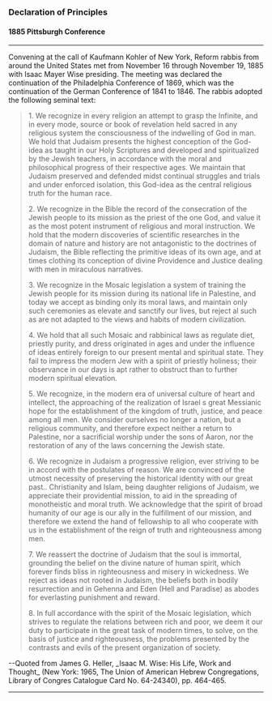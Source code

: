 <body>
 <h3>Declaration of Principles</h3> <h4>1885 Pittsburgh Conference</h4>
 <hr> Convening at the call of Kaufmann Kohler of New York, Reform rabbis
 from around the United States met from November 16 through November 19,
 1885 with Isaac Mayer Wise presiding. The meeting was declared the
 continuation of the Philadelphia Conference of 1869, which was the
 continuation of the German Conference of 1841 to 1846.  The rabbis adopted
 the following seminal text: 
 
 <blockquote>1. We recognize in every religion an attempt to grasp the
 Infinite, and in every mode, source or book of revelation held sacred in
 any religious system the consciousness of the indwelling of God in man. We
 hold that Judaism presents the highest conception of the God-idea as
 taught in our Holy Scriptures and developed and spiritualized by the
 Jewish teachers, in accordance with the moral and philosophical progress
 of their respective ages. We maintain that Judaism preserved and defended
 midst continual struggles and trials and under enforced isolation, this
 God-idea as the central religious truth for the human race. 
 
 <p>2. We recognize in the Bible the record of the consecration of the
 Jewish people to its mission as the priest of the one God, and value it as
 the most potent instrument of religious and moral instruction. We hold
 that the modern discoveries of scientific researches in the domain of
 nature and history are not antagonistic to the doctrines of Judaism, the
 Bible reflecting the primitive ideas of its own age, and at times clothing
 its conception of divine Providence and Justice dealing with men in
 miraculous narratives. 
 
 </p><p>3. We recognize in the Mosaic legislation a system of training the
 Jewish people for its mission during its national life in Palestine, and
 today we accept as binding only its moral laws, and maintain only such
 ceremonies as elevate and sanctify our lives, but reject al such as are
 not adapted to the views and habits of modern civilization. 
 
 </p><p>4. We hold that all such Mosaic and rabbinical laws as regulate diet,
 priestly purity, and dress originated in ages and under the influence of
 ideas entirely foreign to our present mental and spiritual state.  They
 fail to impress the modern Jew with a spirit of priestly holiness; their
 observance in our days is apt rather to obstruct than to further modern
 spiritual elevation. 
 
 </p><p>5.  We recognize, in the modern era of universal culture of heart and
 intellect, the approaching of the realization of Israel s great Messianic
 hope for the establishment of the kingdom of truth, justice, and peace
 among all men.  We consider ourselves no longer a nation, but a religious
 community, and therefore expect neither a return to Palestine, nor a
 sacrificial worship under the sons of Aaron, nor the restoration of any of
 the laws concerning the Jewish state. 
 
 </p><p>6. We recognize in Judaism a progressive religion, ever striving to be
 in accord with the postulates of reason.  We are convinced of the utmost
 necessity of preserving the historical identity with our great past..
 Christianity and Islam, being daughter religions of Judaism, we appreciate
 their providential mission, to aid in the spreading of monotheistic and
 moral truth.  We acknowledge that the spirit of broad humanity of our age
 is our ally in the fulfillment of our mission, and therefore we extend the
 hand of fellowship to all who cooperate with us in the establishment of
 the reign of truth and righteousness among men. 
 
 </p><p>7. We reassert the doctrine of Judaism that the soul is immortal,
 grounding the belief on the divine nature of human spirit, which forever
 finds bliss in righteousness and misery in wickedness.  We reject as ideas
 not rooted in Judaism, the beliefs both in bodily resurrection and in
 Gehenna and Eden (Hell and Paradise) as abodes for everlasting punishment
 and reward. 
 
 </p><p>8. In full accordance with the spirit of the Mosaic legislation, which
 strives to regulate the relations between rich and poor, we deem it our
 duty to participate in the great task of modern times, to solve, on the
 basis of justice and righteousness, the problems presented by the
 contrasts and evils of the present organization of society. 
 
 </p></blockquote>
 
 <p>--Quoted from James G. Heller, _Isaac M. Wise: His Life, Work and
 Thought_ (New York: 1965, The Union of American Hebrew Congregations,
 Library of Congres Catalogue Card No. 64-24340), pp. 464-465.
 </p><hr>
 </body>